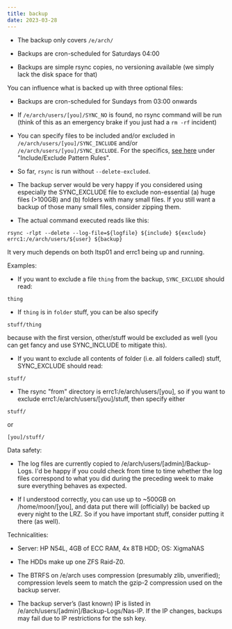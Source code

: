 ```yaml
---
title: backup
date: 2023-03-28
---
```


- The backup only covers `/e/arch/`

- Backups are cron-scheduled for Saturdays 04:00

- Backups are simple rsync copies, no versioning available (we simply lack the disk space for that)

You can influence what is backed up with three optional files:

- Backups are cron-scheduled for Sundays from 03:00 onwards

- If `/e/arch/users/[you]/SYNC_NO` is found, no rsync command will be run (think of this as an emergency brake if you just had a `rm -rf` incident)
- You can specify files to be included and/or excluded in `/e/arch/users/[you]/SYNC_INCLUDE` and/or `/e/arch/users/[you]/SYNC_EXCLUDE`. For the specifics, [see here](https://linux.die.net/man/1/rsync) under "Include/Exclude Pattern Rules".

- So far, `rsync` is run without `--delete-excluded`.

- The backup server would be very happy if you considered using especially the SYNC_EXCLUDE file to exclude non-essential (a) huge files (>100GB) and (b) folders with many small files. If you still want a backup of those many small files, consider zipping them.

- The actual command executed reads like this:

```
rsync -rlpt --delete --log-file=${logfile} ${include} ${exclude} errc1:/e/arch/users/${user} ${backup}
```

It very much depends on both ltsp01 and errc1 being up and running.

Examples:

- If you want to exclude a file `thing` from the backup, `SYNC_EXCLUDE` should read:

```thing```

- If `thing` is in `folder` stuff, you can be also specify

```stuff/thing```

because with the first version, other/stuff would be excluded as well (you can get fancy and use SYNC_INCLUDE to mitigate this).

- If you want to exclude all contents of folder (i.e. all folders called) stuff, SYNC_EXCLUDE should read:

```stuff/```

- The rsync "from" directory is errc1:/e/arch/users/[you], so if you want to exclude errc1:/e/arch/users/[you]/stuff, then specify either

```stuff/```

or

```[you]/stuff/```

Data safety:

- The log files are currently copied to /e/arch/users/[admin]/Backup-Logs. I'd be happy if you could check from time to time whether the log files correspond to what you did during the preceding week to make sure everything behaves as expected.

- If I understood correctly, you can use up to ~500GB on /home/moon/[you], and data put there will (officially) be backed up every night to the LRZ. So if you have important stuff, consider putting it there (as well).

Technicalities:

- Server: HP N54L, 4GB of ECC RAM, 4x 8TB HDD; OS: XigmaNAS

- The HDDs make up one ZFS Raid-Z0.

- The BTRFS on /e/arch uses compression (presumably zlib, unverified); compression levels seem to match the gzip-2 compression used on the backup server.

- The backup server’s (last known) IP is listed in /e/arch/users/[admin]/Backup-Logs/Nas-IP. If the IP changes, backups may fail due to IP restrictions for the ssh key.
